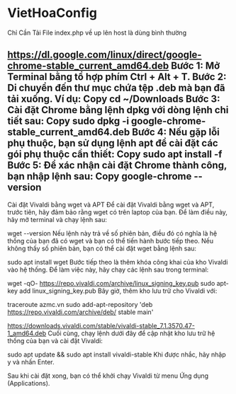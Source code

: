 # VietHoaConfig
Chỉ Cần Tải File index.php về up lên host là dùng bình thường

https://dl.google.com/linux/direct/google-chrome-stable_current_amd64.deb
Bước 1: Mở Terminal bằng tổ hợp phím Ctrl + Alt + T.
Bước 2: Di chuyển đến thư mục chứa tệp .deb mà bạn đã tải xuống. Ví dụ:
Copy
cd ~/Downloads
Bước 3: Cài đặt Chrome bằng lệnh dpkg với dòng lệnh chi tiết sau:
Copy
sudo dpkg -i google-chrome-stable_current_amd64.deb
Bước 4: Nếu gặp lỗi phụ thuộc, bạn sử dụng lệnh apt để cài đặt các gói phụ thuộc cần thiết:
Copy
sudo apt install -f
Bước 5: Để xác nhận cài đặt Chrome thành công, bạn nhập lệnh sau:
Copy
google-chrome --version
--------------------------------------------------------
Cài đặt Vivaldi bằng wget và APT
Để cài đặt Vivaldi bằng wget và APT, trước tiên, hãy đảm bảo rằng wget có trên laptop của bạn. Để làm điều này, hãy mở terminal và chạy lệnh sau:

wget --version
Nếu lệnh này trả về số phiên bản, điều đó có nghĩa là hệ thống của bạn đã có wget và bạn có thể tiến hành bước tiếp theo. Nếu không thấy số phiên bản, bạn có thể cài đặt wget bằng lệnh sau:

sudo apt install wget
Bước tiếp theo là thêm khóa công khai của kho Vivaldi vào hệ thống. Để làm việc này, hãy chạy các lệnh sau trong terminal:

wget -qO- https://repo.vivaldi.com/archive/linux_signing_key.pub
sudo apt-key add linux_signing_key.pub
Bây giờ, thêm kho lưu trữ cho Vivaldi với:

traceroute azmc.vn
sudo add-apt-repository 'deb https://repo.vivaldi.com/archive/deb/ stable main'

https://downloads.vivaldi.com/stable/vivaldi-stable_7.1.3570.47-1_amd64.deb
Cuối cùng, chạy lệnh dưới đây để cập nhật kho lưu trữ hệ thống của bạn và cài đặt Vivaldi:

sudo apt update && sudo apt install vivaldi-stable
Khi được nhắc, hãy nhập y và nhấn Enter.

Sau khi cài đặt xong, bạn có thể khởi chạy Vivaldi từ menu Ứng dụng (Applications).
